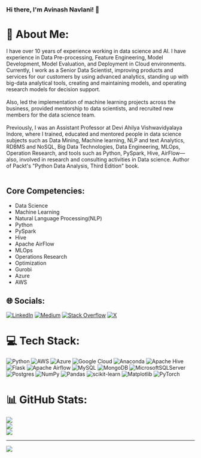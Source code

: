 ### Hi there, I'm Avinash Navlani! 👋

# 💫 About Me:

I have over 10 years of experience working in data science and AI. I have experience in Data Pre-processing, Feature Engineering, Model Development, Model Evaluation, and Deployment in Cloud environments. Currently, I work as a Senior Data Scientist, improving products and services for our customers by using advanced analytics, standing up with big-data analytical tools, creating and maintaining models, and operating research models for decision support. <br><br>Also, led the implementation of machine learning projects across the business, provided mentorship to data scientists, and recruited new members for the data science team.<br><br>Previously, I was an Assistant Professor at Devi Ahilya Vishwavidyalaya Indore, where I trained, educated and mentored people in data science subjects such as Data Mining, Machine learning, NLP and text Analytics, RDBMS and NoSQL, Big Data Technologies, Data Engineering, MLOps, Operation Research, and tools such as Python, PySpark, Hive, AirFlow—also, involved in research and consulting activities in Data science. Author of Packt's "Python Data Analysis, Third Edition" book.<br><br>

## Core Competencies: 
- Data Science
- Machine Learning
- Natural Language Processing(NLP)
- Python
- PySpark
- Hive
- Apache AirFlow
- MLOps
- Operations Research
- Optimization
- Gurobi
- Azure
- AWS

## 🌐 Socials:
[![LinkedIn](https://img.shields.io/badge/LinkedIn-%230077B5.svg?logo=linkedin&logoColor=white)](https://linkedin.com/in/https://www.linkedin.com/in/avinash-navlani/) [![Medium](https://img.shields.io/badge/Medium-12100E?logo=medium&logoColor=white)](https://medium.com/@https://medium.com/@avinashnavlani) [![Stack Overflow](https://img.shields.io/badge/-Stackoverflow-FE7A16?logo=stack-overflow&logoColor=white)](https://stackoverflow.com/users/https://stackoverflow.com/users/8433899/avinash-navlani) [![X](https://img.shields.io/badge/X-black.svg?logo=X&logoColor=white)](https://x.com/https://twitter.com/AVINASHNAVLANI) 

# 💻 Tech Stack:
![Python](https://img.shields.io/badge/python-3670A0?style=for-the-badge&logo=python&logoColor=ffdd54) ![AWS](https://img.shields.io/badge/AWS-%23FF9900.svg?style=for-the-badge&logo=amazon-aws&logoColor=white) ![Azure](https://img.shields.io/badge/azure-%230072C6.svg?style=for-the-badge&logo=microsoftazure&logoColor=white) ![Google Cloud](https://img.shields.io/badge/GoogleCloud-%234285F4.svg?style=for-the-badge&logo=google-cloud&logoColor=white) ![Anaconda](https://img.shields.io/badge/Anaconda-%2344A833.svg?style=for-the-badge&logo=anaconda&logoColor=white) ![Apache Hive](https://img.shields.io/badge/Apache%20Hive-FDEE21?style=for-the-badge&logo=apachehive&logoColor=black) ![Flask](https://img.shields.io/badge/flask-%23000.svg?style=for-the-badge&logo=flask&logoColor=white) ![Apache Airflow](https://img.shields.io/badge/Apache%20Airflow-017CEE?style=for-the-badge&logo=Apache%20Airflow&logoColor=white) ![MySQL](https://img.shields.io/badge/mysql-%2300000f.svg?style=for-the-badge&logo=mysql&logoColor=white) ![MongoDB](https://img.shields.io/badge/MongoDB-%234ea94b.svg?style=for-the-badge&logo=mongodb&logoColor=white) ![MicrosoftSQLServer](https://img.shields.io/badge/Microsoft%20SQL%20Server-CC2927?style=for-the-badge&logo=microsoft%20sql%20server&logoColor=white) ![Postgres](https://img.shields.io/badge/postgres-%23316192.svg?style=for-the-badge&logo=postgresql&logoColor=white) ![NumPy](https://img.shields.io/badge/numpy-%23013243.svg?style=for-the-badge&logo=numpy&logoColor=white) ![Pandas](https://img.shields.io/badge/pandas-%23150458.svg?style=for-the-badge&logo=pandas&logoColor=white) ![scikit-learn](https://img.shields.io/badge/scikit--learn-%23F7931E.svg?style=for-the-badge&logo=scikit-learn&logoColor=white) ![Matplotlib](https://img.shields.io/badge/Matplotlib-%23ffffff.svg?style=for-the-badge&logo=Matplotlib&logoColor=black) ![PyTorch](https://img.shields.io/badge/PyTorch-%23EE4C2C.svg?style=for-the-badge&logo=PyTorch&logoColor=white)
# 📊 GitHub Stats:
![](https://github-readme-stats.vercel.app/api?username=avinashnavlani&theme=dark&hide_border=false&include_all_commits=false&count_private=false)<br/>
![](https://github-readme-streak-stats.herokuapp.com/?user=avinashnavlani&theme=dark&hide_border=false)<br/>
![](https://github-readme-stats.vercel.app/api/top-langs/?username=avinashnavlani&theme=dark&hide_border=false&include_all_commits=false&count_private=false&layout=compact)

---
[![](https://visitcount.itsvg.in/api?id=avinashnavlani&icon=0&color=0)](https://visitcount.itsvg.in)

<!-- Proudly created with GPRM ( https://gprm.itsvg.in ) -->
